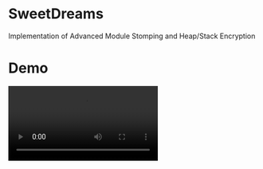# SweetDreams
Implementation of Advanced Module Stomping and Heap/Stack Encryption

# Demo
![](SleepObf.mp4)
